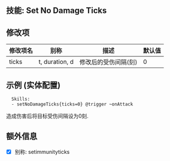 技能: Set No Damage Ticks
--------------------------

修改项
----------

| 修改项名 | 别称    | 描述                                                                                                    | 默认值 |
|-----------|------------|----------------------------------------------------------------------------------------------------------------|---------------|
| ticks     | t, duration, d | 修改后的受伤间隔(刻) | 0 |

示例 (实体配置)
--------

      Skills:
      - setNoDamageTicks{ticks=0} @trigger ~onAttack

造成伤害后将目标受伤间隔设为0刻.

额外信息
--

- [x] 别称: setimmunityticks